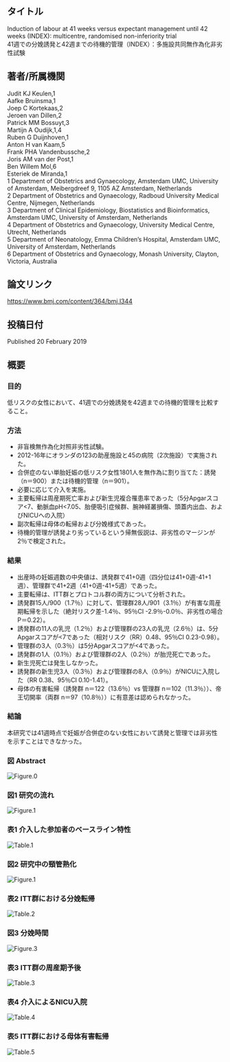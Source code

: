 ## タイトル
Induction of labour at 41 weeks versus expectant management until 42 weeks (INDEX): multicentre, randomised non-inferiority trial  
41週での分娩誘発と42週までの待機的管理（INDEX）：多施設共同無作為化非劣性試験

## 著者/所属機関
Judit KJ Keulen,1  
Aafke Bruinsma,1  
Joep C Kortekaas,2  
Jeroen van Dillen,2  
Patrick MM Bossuyt,3  
Martijn A Oudijk,1,4  
Ruben G Duijnhoven,1  
Anton H van Kaam,5  
Frank PHA Vandenbussche,2  
Joris AM van der Post,1  
Ben Willem Mol,6  
Esteriek de Miranda,1  
1 Department of Obstetrics and Gynaecology, Amsterdam UMC, University of Amsterdam, Meibergdreef 9, 1105 AZ Amsterdam, Netherlands  
2 Department of Obstetrics and Gynaecology, Radboud University Medical Centre, Nijmegen, Netherlands  
3 Department of Clinical Epidemiology, Biostatistics and Bioinformatics, Amsterdam UMC, University of Amsterdam, Netherlands  
4 Department of Obstetrics and Gynaecology, University Medical Centre, Utrecht, Netherlands  
5 Department of Neonatology, Emma Children’s Hospital, Amsterdam UMC, University of Amsterdam, Netherlands  
6 Department of Obstetrics and Gynaecology, Monash University, Clayton, Victoria, Australia

## 論文リンク
https://www.bmj.com/content/364/bmj.l344

## 投稿日付
Published 20 February 2019

## 概要
### 目的
低リスクの女性において、41週での分娩誘発を42週までの待機的管理を比較すること。

### 方法
* 非盲検無作為化対照非劣性試験。
* 2012-16年にオランダの123の助産施設と45の病院（2次施設）で実施された。
* 合併症のない単胎妊娠の低リスク女性1801人を無作為に割り当てた：誘発（n＝900）または待機的管理（n＝901）。
* 必要に応じて介入を実施。
* 主要転帰は周産期死亡率および新生児複合罹患率であった（5分Apgarスコア<7、動脈血pH<7.05、胎便吸引症候群、腕神経叢損傷、頭蓋内出血、およびNICUへの入院）
* 副次転帰は母体の転帰および分娩様式であった。
* 待機的管理が誘発より劣っているという帰無仮説は、非劣性のマージンが2％で検定された。

### 結果
* 出産時の妊娠週数の中央値は、誘発群で41+0週（四分位は41+0週-41+1週）、管理群で41+2週（41+0週-41+5週）であった。
* 主要転帰は、ITT群とプロトコル群の両方について分析された。
* 誘発群15人/900（1.7％）に対して、管理群28人/901（3.1％）が有害な周産期転帰を示した（絶対リスク差-1.4％、95％CI -2.9％-0.0％、非劣性の場合P＝0.22）。
* 誘発群の11人の乳児（1.2％）および管理群の23人の乳児（2.6％）は、5分Apgarスコアが<7であった（相対リスク（RR）0.48、95％CI 0.23-0.98）。
* 管理群の3人（0.3％）は5分Apgarスコアが<4であった。
* 誘発群の1人（0.1％）および管理群の2人（0.2％）が胎児死亡であった。
* 新生児死亡は発生しなかった。
* 誘発群の新生児3人（0.3％）および管理群の8人（0.9％）がNICUに入院した（RR 0.38、95％CI 0.10-1.41）。
* 母体の有害転帰（誘発群 n＝122（13.6％）vs 管理群 n＝102（11.3％））、帝王切開率（両群 n＝97（10.8％））に有意差は認められなかった。

### 結論
本研究では41週時点で妊娠が合併症のない女性において誘発と管理では非劣性を示すことはできなかった。

### 図 Abstract
![Figure.0](Induction_fig0.jpg)

### 図1 研究の流れ
![Figure.1](Induction_fig1.jpg)

### 表1 介入した参加者のベースライン特性
![Table.1](Induction_tab1.png)

### 図2 研究中の頸管熟化
![Figure.1](Induction_fig2.jpg)

### 表2 ITT群における分娩転帰
![Table.2](Induction_tab2.png)

### 図3 分娩時間
![Figure.3](Induction_fig3.jpg)

### 表3 ITT群の周産期予後
![Table.3](Induction_tab3.png)

### 表4 介入によるNICU入院
![Table.4](Induction_tab4.png)

### 表5 ITT群における母体有害転帰
![Table.5](Induction_tab5.png)
